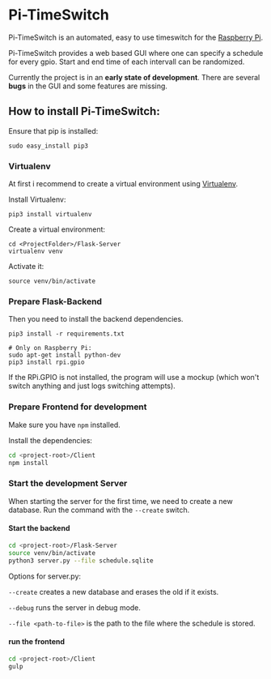 # Pi-TimeSwitch
Pi-TimeSwitch is an automated, easy to use timeswitch for the [Raspberry Pi](https://www.raspberrypi.org).

Pi-TimeSwitch provides a web based GUI where one can specify a schedule for every gpio. Start and end time of each intervall can be randomized.

Currently the project is in an **early state of development**. There are several **bugs** in the GUI and some features are missing.

## How to install Pi-TimeSwitch:

Ensure that pip is installed:

~~~
sudo easy_install pip3
~~~

### Virtualenv

At first i recommend to create a virtual environment using [Virtualenv](https://virtualenv.pypa.io/en/stable/).

Install Virtualenv:

~~~
pip3 install virtualenv
~~~

Create a virtual environment:

~~~
cd <ProjectFolder>/Flask-Server
virtualenv venv
~~~
Activate it:

~~~
source venv/bin/activate
~~~

### Prepare Flask-Backend

Then you need to install the backend dependencies.

~~~
pip3 install -r requirements.txt

# Only on Raspberry Pi:
sudo apt-get install python-dev  
pip3 install rpi.gpio
~~~

If the RPi.GPIO is not installed, the program will use a mockup (which won't switch anything and just logs switching attempts).

### Prepare Frontend for development

Make sure you have `npm` installed.

Install the dependencies:

```bash
cd <project-root>/Client
npm install
```

###  Start the development Server

When starting the server for the first time, we need to create a new database. Run the command with the `--create` switch.

#### Start the backend

~~~bash
cd <project-root>/Flask-Server
source venv/bin/activate
python3 server.py --file schedule.sqlite
~~~

Options for server.py:

`--create` creates a new database and erases the old if it exists.

`--debug` runs the server in debug mode.

`--file <path-to-file>` is the path to the file where the schedule is stored.

#### run the frontend

```bash
cd <project-root>/Client
gulp
```
